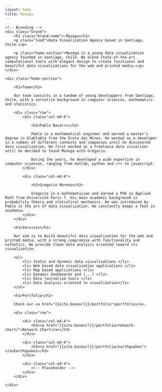 ```yaml
---
layout: home
title: Masega
---
```


<div class="container">

	<!-- Branding -->
	<div class="brand">
	    <h1 class="brand-name">:Masega</h1>
	    <p class="lead">Data Visualization Agency based in Santiago, Chile.</p>

		<p class="home-section">Masega is a young data visualization agency founded in Santiago, Chile. We blend state-of-the-art computational tools with elegant design to create functional and beautiful data visualizations for the web and printed media.</p>
	</div>

	<div class="home-section">

		<h1>Team</h1>

		Our team consists in a tandem of young developpers from Santiago, Chile, with a versatile background in computer sciences, mathematics and statistics.

		<div class="row">
			<div class="col-md-6">

				<h2>Pablo Navarro</h2>

				Pablo is a mathematical engineer and earned a master’s degree in blablabla from the École des Mines. He worked as a developer in a number of different contexts and companies until he discovered data visualization. He first worked as a freelance data visualizer until he decided to found Masega with Gregorio.

				During the years, he developed a wide expertise in computer sciences, ranging from matlab, python and c++ to javascript.
			</div>

			<div class="col-md-6">

				<h2>Gregorio Moreno</h2>

				Gregorio is a mathematician and earned a PhD in Applied Math from Université Paris 7. His main academic background is probability theory and statistical mechanics. He was introduced by Pablo in the art of data visualization. He constantly keeps a foot in academia.
			</div>
		</div>

		<h1>Services</h1>

		Our aim is to build beautiful data visualization for the web and printed media, with a strong compromise with functionality and esthetics. We provide clean data analysis oriented toward its visualization.

		<ul>
			<li> Static and dynamic data visualizations </li>
			<li> Web based data visualization applications </li>
			<li> Map based applications </li>
			<li> Dynamic dashboards and (...) </li>
			<li> Data journalism tools </li>
			<li> Data analysis oriented to visualization</li>
		</ul>

		<h1>Portfolio</h1>

		Check our <a href="{{site.baseurl}}/portfolio">portfolio</a>.

		<div class="row">

			<div class="col-md-4">
				<h3><a href="{{site.baseurl}}/portfolio/network-chart/">Network Chart</a></h3>
			</div>

			<div class="col-md-4">
				<h3><a href="{{site.baseurl}}/portfolio/earthquakes"></a>Earthquakes</h3>
			</div>

			<div class="col-md-4">
				<!-- Placeholder -->
			</div>
		</div>

	</div>
</div>
